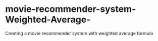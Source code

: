 # movie-recommender-system-Weighted-Average-
Creating a movie recommender system with weighted average formula

